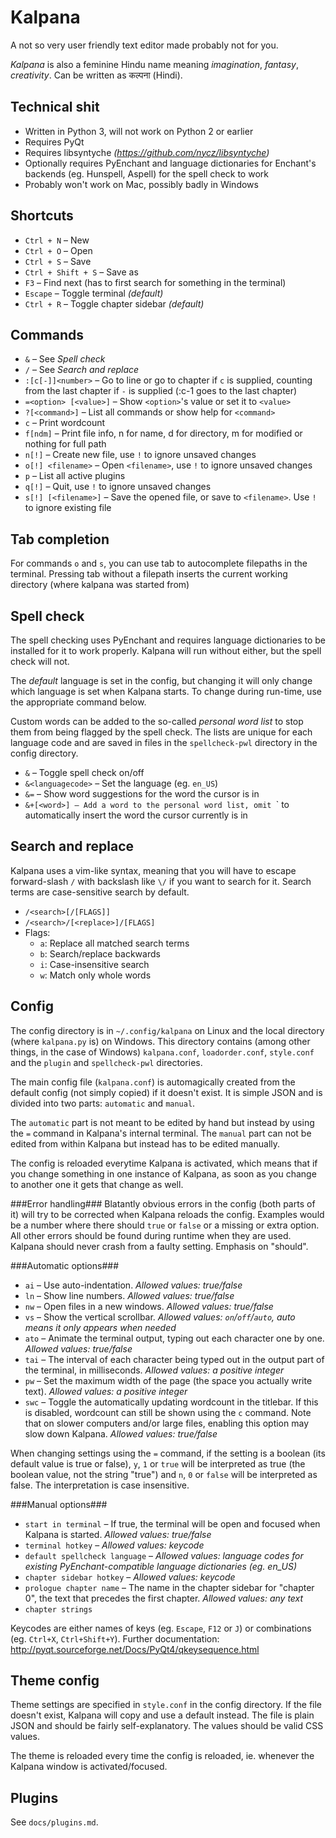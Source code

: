 ﻿Kalpana
=======

A not so very user friendly text editor made probably not for you.

*Kalpana* is also a feminine Hindu name meaning *imagination*, *fantasy*, *creativity*. Can be written as  कल्पना (Hindi).


Technical shit
--------------
* Written in Python 3, will not work on Python 2 or earlier
* Requires PyQt
* Requires libsyntyche *(https://github.com/nycz/libsyntyche)*
* Optionally requires PyEnchant and language dictionaries for Enchant's backends (eg. Hunspell, Aspell) for the spell check to work
* Probably won't work on Mac, possibly badly in Windows


Shortcuts
-------------------
* `Ctrl + N` – New
* `Ctrl + O` – Open
* `Ctrl + S` – Save
* `Ctrl + Shift + S` – Save as
* `F3` – Find next (has to first search for something in the terminal)
* `Escape` – Toggle terminal *(default)*
* `Ctrl + R` – Toggle chapter sidebar *(default)*


Commands
--------
* `&` – See *Spell check*
* `/` – See *Search and replace*
* `:[c[-]]<number>` – Go to line or go to chapter if `c` is supplied, counting from the last chapter if `-` is supplied (:c-1 goes to the last chapter)
* `=<option> [<value>]` – Show `<option>`'s value or set it to `<value>`
* `?[<command>]` – List all commands or show help for `<command>`
* `c` – Print wordcount
* `f[ndm]` – Print file info, n for name, d for directory, m for modified or nothing for full path
* `n[!]` – Create new file, use `!` to ignore unsaved changes
* `o[!] <filename>` – Open `<filename>`, use `!` to ignore unsaved changes
* `p` – List all active plugins
* `q[!]` – Quit, use `!` to ignore unsaved changes
* `s[!] [<filename>]` – Save the opened file, or save to `<filename>`. Use `!` to ignore existing file


Tab completion
--------------
For commands `o` and `s`, you can use tab to autocomplete filepaths in the terminal. Pressing tab without a filepath inserts the current working directory (where kalpana was started from)


Spell check
-----------
The spell checking uses PyEnchant and requires language dictionaries to be installed for it to work properly. Kalpana will run without either, but the spell check will not.

The *default* language is set in the config, but changing it will only change which language is set when Kalpana starts. To change during run-time, use the appropriate command below.

Custom words can be added to the so-called *personal word list* to stop them from being flagged by the spell check. The lists are unique for each language code and are saved in files in the `spellcheck-pwl` directory in the config directory.

* `&` – Toggle spell check on/off
* `&<languagecode>` – Set the language (eg. `en_US`)
* `&=` – Show word suggestions for the word the cursor is in
* `&+[<word>] – Add a word to the personal word list, omit `<word>` to automatically insert the word the cursor currently is in


Search and replace
------------------
Kalpana uses a vim-like syntax, meaning that you will have to escape forward-slash `/` with backslash like `\/` if you want to search for it. Search terms are case-sensitive search by default.

* `/<search>[/[FLAGS]]`
* `/<search>/[<replace>]/[FLAGS]`
* Flags:
    * `a`: Replace all matched search terms
    * `b`: Search/replace backwards
    * `i`: Case-insensitive search
    * `w`: Match only whole words


Config
------
The config directory is in `~/.config/kalpana` on Linux and the local directory (where `kalpana.py` is) on Windows. This directory contains (among other things, in the case of Windows) `kalpana.conf`, `loadorder.conf`, `style.conf` and the `plugin` and `spellcheck-pwl` directories.

The main config file (`kalpana.conf`) is automagically created from the default config (not simply copied) if it doesn't exist. It is simple JSON and is divided into two parts: `automatic` and `manual`.

The `automatic` part is not meant to be edited by hand but instead by using the `=` command in Kalpana's internal terminal. The `manual` part can not be edited from within Kalpana but instead has to be edited manually.

The config is reloaded everytime Kalpana is activated, which means that if you change something in one instance of Kalpana, as soon as you change to another one it gets that change as well.

###Error handling###
Blatantly obvious errors in the config (both parts of it) will try to be corrected when Kalpana reloads the config. Examples would be a number where there should `true` or `false` or a missing or extra option. All other errors should be found during runtime when they are used. Kalpana should never crash from a faulty setting. Emphasis on "should".

###Automatic options###
* `ai` – Use auto-indentation. *Allowed values: true/false*
* `ln` – Show line numbers. *Allowed values: true/false*
* `nw` – Open files in a new windows. *Allowed values: true/false*
* `vs` – Show the vertical scrollbar. *Allowed values: `on`/`off`/`auto`, auto means it only appears when needed*
* `ato` – Animate the terminal output, typing out each character one by one. *Allowed values: true/false*
* `tai` – The interval of each character being typed out in the output part of the terminal, in milliseconds. *Allowed values: a positive integer*
* `pw` – Set the maximum width of the page (the space you actually write text). *Allowed values: a positive integer*
* `swc` – Toggle the automatically updating wordcount in the titlebar. If this is disabled, wordcount can still be shown using the `c` command. Note that on slower computers and/or large files, enabling this option may slow down Kalpana. *Allowed values: true/false*

When changing settings using the `=` command, if the setting is a boolean (its default value is true or false), `y`, `1` or `true` will be interpreted as true (the boolean value, not the string "true") and  `n`, `0` or `false` will be interpreted as false. The interpretation is case insensitive.

###Manual options###
* `start in terminal` – If true, the terminal will be open and focused when Kalpana is started. *Allowed values: true/false*
* `terminal hotkey` – *Allowed values: keycode*
* `default spellcheck language` – *Allowed values: language codes for existing PyEnchant-compatible language dictionaries (eg. en_US)*
* `chapter sidebar hotkey` – *Allowed values: keycode*
* `prologue chapter name` – The name in the chapter sidebar for "chapter 0", the text that precedes the first chapter. *Allowed values: any text*
* `chapter strings`

Keycodes are either names of keys (eg. `Escape`, `F12` or `J`) or combinations (eg. `Ctrl+X`, `Ctrl+Shift+Y`). Further documentation: http://pyqt.sourceforge.net/Docs/PyQt4/qkeysequence.html


Theme config
------------
Theme settings are specified in `style.conf` in the config directory. If the file doesn't exist, Kalpana will copy and use a default instead. The file is plain JSON and should be fairly self-explanatory. The values should be valid CSS values.

The theme is reloaded every time the config is reloaded, ie. whenever the Kalpana window is activated/focused.


Plugins
-------
See `docs/plugins.md`.
